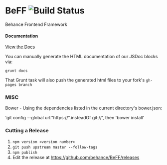 BeFF ![Build Status](https://travis-ci.org/behance/BeFF.svg?branch=master)
====

Behance Frontend Framework

#### Documentation

[View the Docs](https://behance.github.io/BeFF)

You can manually generate the HTML documentation of our JSDoc blocks via:

`grunt docs`

That Grunt task will also push the generated html files to your fork's `gh-pages branch`

### MISC

Bower - Using the dependencies listed in the current directory's bower.json:

'git config --global url."https://".insteadOf git://', then 'bower install'

### Cutting a Release

1. `npm version <version number>`
1. `git push upstream master --follow-tags`
1. `npm publish`
1. Edit the release at https://github.com/behance/BeFF/releases